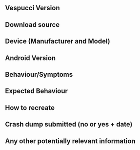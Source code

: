 <!--
When reporting issues, please use this template, if you are asking for an enhancement you can delete the text.

Please note that some components are maintained in upstream repositories and relevant issues should be reported there, these are specifically:

* background and overlay layers: https://github.com/osmlab/editor-layer-index
* presets: https://github.com/simonpoole/beautified-JOSM-preset
* opening hours user interface: https://github.com/simonpoole/OpeningHoursFragment
* name-related tag suggestions database: https://github.com/osmlab/name-suggestion-index
-->

## Vespucci Version
<!-- required, see debug information screen (select debug in main menu) -->

## Download source
<!-- from where did you obtain the app? google play store, amazon, f-droid, github, ... -->

## Device (Manufacturer and Model)
<!-- required -->

## Android Version 
<!-- required, please indicate if you are using a custom version -->

## Behaviour/Symptoms
<!-- required -->

## Expected Behaviour
<!-- required -->

## How to recreate
<!-- required -->

## Crash dump submitted (no or yes + date)
<!-- required -->

## Any other potentially relevant information
<!-- optional -->

